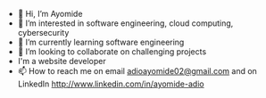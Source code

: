 - 👋 Hi, I’m Ayomide 
- 👀 I’m interested in software engineering, cloud computing, cybersecurity 
- 🌱 I’m currently learning software engineering 
- 💞️ I’m looking to collaborate on challenging projects
- I'm a website developer
- 📫 How to reach me on email adioayomide02@gmail.com and on LinkedIn http://www.linkedin.com/in/ayomide-adio 

<!---
ayomide017/ayomide017 is a ✨ special ✨ repository because its `README.md` (this file) appears on your GitHub profile.
You can click the Preview link to take a look at your changes.
--->
